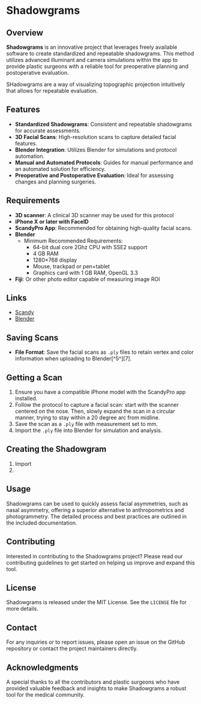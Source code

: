 # Shadowgrams

## Overview
**Shadowgrams** is an innovative project that leverages freely available software to create standardized and repeatable shadowgrams. This method utilizes advanced illuminant and camera simulations within the app to provide plastic surgeons with a reliable tool for preoperative planning and postoperative evaluation.

SHadowgrams are a way of visualizing topographic projection intuitively that allows for repeatable evaluation.

## Features
- **Standardized Shadowgrams**: Consistent and repeatable shadowgrams for accurate assessments.
- **3D Facial Scans**: High-resolution scans to capture detailed facial features.
- **Blender Integration**: Utilizes Blender for simulations and protocol automation.
- **Manual and Automated Protocols**: Guides for manual performance and an automated solution for efficiency.
- **Preoperative and Postoperative Evaluation**: Ideal for assessing changes and planning surgeries.

## Requirements
- **3D scanner**: A clinical 3D scanner may be used for this protocol
- **iPhone X or later with FaceID**
- **ScandyPro App**: Recommended for obtaining high-quality facial scans.
- **Blender**
    - Minimum Recommended Requirements:
      - 64-bit dual core 2Ghz CPU with SSE2 support
      - 4 GB RAM
      - 1280×768 display
      - Mouse, trackpad or pen+tablet
      - Graphics card with 1 GB RAM, OpenGL 3.3
- **Fiji**: Or other photo editor capable of measuring image ROI

## Links
- [Scandy](https://www.scandy.co/apps/scandy-pro)
- [Blender](https://www.blender.org/download/)

## Saving Scans
- **File Format**: Save the facial scans as `.ply` files to retain vertex and color information when uploading to Blender[^5^][7].

## Getting a Scan
1. Ensure you have a compatible iPhone model with the ScandyPro app installed.
2. Follow the protocol to capture a facial scan: start with the scanner centered on the nose. Then, slowly expand the scan in a circular manner, trying to stay within a 20 degree arc from midline.
3. Save the scan as a `.ply` file with measurement set to mm.
4. Import the `.ply` file into Blender for simulation and analysis.

## Creating the Shadowgram
1. Import
2. 

## Usage
Shadowgrams can be used to quickly assess facial asymmetries, such as nasal asymmetry, offering a superior alternative to anthropometrics and photogrammetry. The detailed process and best practices are outlined in the included documentation.

## Contributing
Interested in contributing to the Shadowgrams project? Please read our contributing guidelines to get started on helping us improve and expand this tool.

## License
Shadowgrams is released under the MIT License. See the `LICENSE` file for more details.

## Contact
For any inquiries or to report issues, please open an issue on the GitHub repository or contact the project maintainers directly.

## Acknowledgments
A special thanks to all the contributors and plastic surgeons who have provided valuable feedback and insights to make Shadowgrams a robust tool for the medical community.
